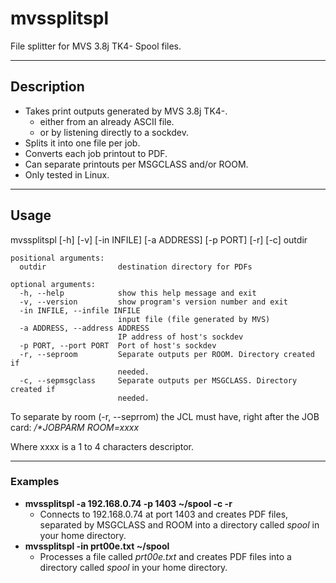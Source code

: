 # mvssplitspl

File splitter for MVS 3.8j TK4- Spool files.

---

## Description

* Takes print outputs generated by MVS 3.8j TK4-.
  * either from an already ASCII file.
  * or by listening directly to a sockdev.
* Splits it into one file per job.
* Converts each job printout to PDF.
* Can separate printouts per MSGCLASS and/or ROOM.
* Only tested in Linux.

---

## Usage
mvssplitspl [-h] [-v] [-in INFILE] [-a ADDRESS] [-p PORT] [-r] [-c] outdir

```
positional arguments:
  outdir                destination directory for PDFs

optional arguments:
  -h, --help            show this help message and exit
  -v, --version         show program's version number and exit
  -in INFILE, --infile INFILE
                        input file (file generated by MVS)
  -a ADDRESS, --address ADDRESS
                        IP address of host's sockdev
  -p PORT, --port PORT  Port of host's sockdev
  -r, --seproom         Separate outputs per ROOM. Directory created if
                        needed.
  -c, --sepmsgclass     Separate outputs per MSGCLASS. Directory created if
                        needed.
```

To separate by room (-r, --seprrom) the JCL must have, right after the JOB card: */\*JOBPARM ROOM=xxxx*

Where xxxx is a 1 to 4 characters descriptor.

---

### Examples

* **mvssplitspl -a 192.168.0.74 -p 1403 ~/spool -c -r**
  * Connects to 192.168.0.74 at port 1403 and creates PDF files, separated by MSGCLASS and ROOM into a directory called *spool* in your home directory.
* **mvssplitspl -in prt00e.txt ~/spool**
  * Processes a file called *prt00e.txt* and creates PDF files into a directory called *spool* in your home directory.